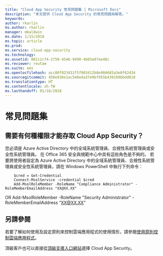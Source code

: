 ```yaml
---
title: "Cloud App Security 常見問題集 | Microsoft Docs"
description: "本文提供 Cloud App Security 的常見問題與解答。"
keywords: 
author: rkarlin
ms.author: rkarlin
manager: mbaldwin
ms.date: 1/15/2018
ms.topic: article
ms.prod: 
ms.service: cloud-app-security
ms.technology: 
ms.assetid: 081c2cf4-2750-4546-9490-4b65e87ae48c
ms.reviewer: reutam
ms.suite: ems
ms.openlocfilehash: acc80f823431f5f903412b8e984683a3e8f62d34
ms.sourcegitcommit: 458e936e1ac548eda37e9bf955b439199bbdd018
ms.translationtype: HT
ms.contentlocale: zh-TW
ms.lasthandoff: 01/16/2018
---
```

# <a name="frequently-asked-questions"></a>常見問題集

## <a name="what-kind-of-permissions-do-i-need-to-have-in-order-to-access-cloud-app-security"></a>需要有何種權限才能存取 Cloud App Security？

您必須是 Azure Active Directory 中的全域系統管理員、合規性系統管理員或安全性系統管理員。 在 Office 365 安全與規範中心中具有這些角色是不夠的。
若要將使用者設定為 Azure Active Directory 中的全域系統管理員、合規性系統管理員或安全性系統管理員，請在 Windows PowerShell 中執行下列命令：

        $cred = Get-Credential
        Connect-MsolService -credential $cred
        Add-MsolRoleMember -RoleName "Compliance Administrator" -RoleMemberEmailAddress "XX@XX.XX"
 OR Add-MsolRoleMember -RoleName "Security Administrator" -RoleMemberEmailAddress “XX@XX.XX”

## <a name="see-also"></a>另請參閱  
若要了解如何使用及設定原則來控制雲端應用程式的使用情形，請參閱[使用原則控制雲端應用程式](control-cloud-apps-with-policies.md)。   

頂級客戶也可以直接從[頂級支援入口網站](https://premier.microsoft.com/)選擇 Cloud App Security。  
